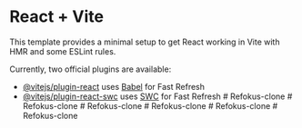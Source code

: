 # React + Vite

This template provides a minimal setup to get React working in Vite with HMR and some ESLint rules.

Currently, two official plugins are available:

- [@vitejs/plugin-react](https://github.com/vitejs/vite-plugin-react/blob/main/packages/plugin-react/README.md) uses [Babel](https://babeljs.io/) for Fast Refresh
- [@vitejs/plugin-react-swc](https://github.com/vitejs/vite-plugin-react-swc) uses [SWC](https://swc.rs/) for Fast Refresh
#   R e f o k u s - c l o n e  
 #   R e f o k u s - c l o n e  
 #   R e f o k u s - c l o n e  
 #   R e f o k u s - c l o n e  
 #   R e f o k u s - c l o n e  
 #   R e f o k u s - c l o n e  
 